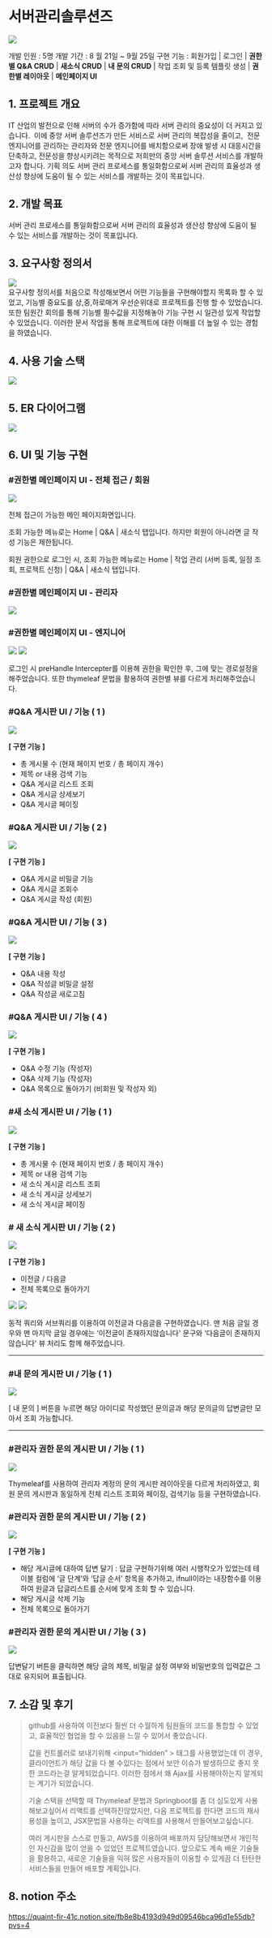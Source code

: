 # 서버관리솔루션즈

<img src="https://github.com/vulpera-fox/stms/assets/133090074/3c63c4a8-b85f-48e9-a88f-91b99159e62f" />

개발 인원  : 5명
개발 기간  : 8 월 21일 ~ 9월 25일
구현 기능 : 회원가입 | 로그인 | **권한별 Q&A CRUD** | **새소식 CRUD** | **내 문의 CRUD** |  작업 조회 및 등록 
                  템플릿 생성 | **권한별 레이아웃** | **메인페이지 UI**

## 1. 프로젝트 개요

<aside>
IT 산업의 발전으로 인해 서버의 수가 증가함에 따라 서버 관리의 중요성이 더 커지고 있습니다. 
이에 중앙 서버 솔루션즈가 만든 서비스로 서버 관리의 복잡성을 줄이고, 
전문 엔지니어를 관리하는 관리자와 전문 엔지니어를 배치함으로써 장애 발생 시 대응시간을 단축하고, 전문성을 향상시키려는 목적으로 저희만의 중앙 서버 솔루션 서비스를 개발하고자 합니다.
기획 의도
서버 관리 프로세스를 통일화함으로써 서버 관리의 효율성과 생산성 향상에 도움이 될 수 있는 서비스를 개발하는 것이 목표입니다.

</aside>

## 2. 개발 목표

<aside>
서버 관리 프로세스를 통일화함으로써 서버 관리의 효율성과 생산성 향상에 도움이 될 수 있는 서비스를 개발하는 것이 목표입니다.

</aside>

## 3. 요구사항 정의서

<img src="https://github.com/vulpera-fox/stms/assets/133090074/43698d63-7fcc-49c6-908a-196aea84514e)" />
<aside>
요구사항 정의서를 처음으로 작성해보면서 어떤 기능들을 구현해야할지 목록화 할 수 있었고, 기능별 중요도를 상,중,하로매겨 우선순위대로 프로젝트를 진행 할 수 있었습니다. 또한 팀원간 회의를 통해 기능별 필수값을 지정해놓아 기능 구현 시 일관성 있게 작업할 수 있었습니다. 이러한 문서 작업을 통해 프로젝트에 대한 이해를 더 높일 수 있는 경험을 하였습니다.

</aside>

## 4. 사용 기술 스택

<img src="https://github.com/vulpera-fox/stms/assets/133090074/a0c0543f-917c-4201-837c-9c23899b8cce" />

## 5. ER 다이어그램

<img src="https://github.com/vulpera-fox/stms/assets/133090074/1a42a520-1ac0-4cd7-864e-4d707fc8d49e" />

## 6. UI 및 기능 구현

### #권한별 메인페이지 UI - 전체 접근 / 회원

<img src="https://github.com/vulpera-fox/stms/assets/133090074/ad1b8c88-f57f-4121-a62c-b8b91cb22175" />

<aside>

전체 접근이 가능한 메인 페이지화면입니다.

조회 가능한 메뉴로는 Home | Q&A | 새소식 탭입니다.
하지만 회원이 아니라면 글 작성 기능은 제한됩니다.

회원 권한으로 로그인 시, 조회 가능한 메뉴로는 
Home | 작업 관리 (서버 등록, 일정 조회, 프로젝트 신청) | Q&A | 새소식 탭입니다.

</aside>

### #권한별 메인페이지 UI - 관리자

<img src="https://github.com/vulpera-fox/stms/assets/133090074/620d5d3f-f0b0-4f1d-8a46-c19399fc4df5" />

### #권한별 메인페이지 UI - 엔지니어

<img src="https://github.com/vulpera-fox/stms/assets/133090074/4feae3cd-4aaa-4849-b949-c26f37b18b56" />

<img src="https://github.com/vulpera-fox/stms/assets/133090074/40d866c6-4179-4bfe-9192-1feb5fd23d89" />

<aside>

로그인 시 preHandle Intercepter를 이용해 권한을 확인한 후, 그에 맞는 경로설정을 해주었습니다. 또한 thymeleaf 문법을 활용하여 권한별 뷰를 다르게 처리해주었습니다.

</aside>

### #Q&A 게시판 UI / 기능 ( 1 )

<img src="https://github.com/vulpera-fox/stms/assets/133090074/009f0505-9905-4209-a981-4166c8d81e61" />

<aside>

**[ 구현 기능 ]**

- 총 게시물 수 (현재 페이지 번호 / 총 페이지 개수)
- 제목 or 내용 검색 기능
- Q&A 게시글 리스트 조회
- Q&A 게시글 상세보기
- Q&A 게시글 페이징
</aside>

### #Q&A 게시판 UI / 기능 ( 2 )

<img src="https://github.com/vulpera-fox/stms/assets/133090074/e9eba7ff-5ebd-4186-b735-61b4d66e79de" />

<aside>

**[ 구현 기능 ]**

- Q&A 게시글 비밀글 기능
- Q&A 게시글 조회수
- Q&A 게시글 작성 (회원)
</aside>

### #Q&A 게시판 UI / 기능 ( 3 )

<img src="https://github.com/vulpera-fox/stms/assets/133090074/359caad2-cc22-447a-899f-18082103e93f" />

<aside>

**[ 구현 기능 ]**

- Q&A 내용 작성
- Q&A 작성글 비밀글 설정
- Q&A 작성글 새로고침
</aside>

### #Q&A 게시판 UI / 기능 ( 4 )

<img src="https://github.com/vulpera-fox/stms/assets/133090074/22d5cc48-d0f9-4b5b-9391-57b01cbde318" />

<aside>

**[ 구현 기능 ]**

- Q&A 수정 기능 (작성자)
- Q&A 삭제 기능 (작성자)
- Q&A 목록으로 돌아가기 (비회원 및 작성자 외)
</aside>

### #새 소식 게시판 UI / 기능 ( 1 )

<img src="https://github.com/vulpera-fox/stms/assets/133090074/aac7b5a5-6d3b-4f4f-904d-5f54cf8b2b08" />

<aside>

**[ 구현 기능 ]**

- 총 게시물 수 (현재 페이지 번호 / 총 페이지 개수)
- 제목 or 내용 검색 기능
- 새 소식 게시글 리스트 조회
- 새 소식 게시글 상세보기
- 새 소식 게시글 페이징
</aside>

### # 새 소식 게시판 UI / 기능 ( 2 )

<img src="https://github.com/vulpera-fox/stms/assets/133090074/cd49c78b-178d-4094-8c82-135d0e3f9e46" />

<aside>

**[ 구현 기능 ]**

- 이전글 / 다음글
- 전체 목록으로 돌아가기
</aside>

<img src="https://github.com/vulpera-fox/stms/assets/133090074/57080f10-4f31-4071-9316-8306a0d52eec" />

<img src="https://github.com/vulpera-fox/stms/assets/133090074/634cee2e-c34b-442f-8541-14fb9ee0b739" />

<aside>

동적 쿼리와 서브쿼리를 이용하여 이전글과 다음글을 구현하였습니다.
맨 처음 글일 경우와 맨 마지막 글일 경우에는  ‘이전글이 존재하지않습니다' 문구와 ‘다음글이 존재하지않습니다' 뷰 처리도 함께 해주었습니다.

</aside>

---

### #내 문의 게시판 UI / 기능 ( 1 )

<img src="https://github.com/vulpera-fox/stms/assets/133090074/a32b2aa7-9ac9-4ed2-8be5-ded7aacf5946" />

<aside>

[ 내 문의 ] 버튼을 누르면 해당 아이디로 작성했던 문의글과
해당 문의글의 답변글만 모아서 조회 가능합니다.

</aside>

---

### #관리자 권한 문의 게시판 UI / 기능 ( 1 )

<img src="https://github.com/vulpera-fox/stms/assets/133090074/0b1b5ce0-2817-4b10-a631-ea1cba2c5f42" />

<aside>

Thymeleaf를 사용하여 관리자 계정의 문의 게시판 레이아웃을 다르게 처리하였고,
회원 문의 게시판과 동일하게 전체 리스트 조회와 페이징, 검색기능 등을 구현하였습니다.

</aside>

### #관리자 권한 문의 게시판 UI / 기능 ( 2 )

<img src="https://github.com/vulpera-fox/stms/assets/133090074/9ae94821-90f8-4156-a177-82c1683aab44" />

<aside>

**[ 구현 기능 ]**

- 해당 게시글에 대하여 답변 달기
: 답글 구현하기위해 여러 시행착오가 있었는데 테이블 컬럼에 ‘글 단계’와 ‘답글 순서’
항목을 추가하고,  ifnull이라는 내장함수를 이용하여 원글과 답글리스트를 순서에 맞게 조회 할 수 있습니다.
- 해당 게시글 삭제 기능
- 전체 목록으로 돌아가기
</aside>

### #관리자 권한 문의 게시판 UI / 기능 ( 3 )

<img src="https://github.com/vulpera-fox/stms/assets/133090074/bb8091f0-cfc3-4f0e-bd5c-c446406c9e0f" />

<aside>

답변달기 버튼을 클릭하면 해당 글의 제목, 비밀글 설정 여부와 비밀번호의 입력값은 그대로 유지되어 표출됩니다.

</aside>

## 7.  소감 및 후기

> github를 사용하여 이전보다 훨씬 더 수월하게 팀원들의 코드를 통합할 수 있었고, 효율적인 협업을 할 수 있음을 느낄 수 있어서 좋았습니다.
> 
> 
> 값을 컨트롤러로 보내기위해 <input=“hidden” > 태그를 사용했었는데 이 경우, 클라이언트가 해당 값을 다 볼 수있다는 점에서 보안 이슈가 발생하므로 좋지 못한 코드라는걸 알게되었습니다. 이러한 점에서 왜 Ajax를 사용해야하는지 알게되는 계기가 되었습니다.
> 
> 기술 스택을 선택할 때 Thymeleaf 문법과 Springboot를 좀 더 심도있게 사용해보고싶어서 리액트를 선택하진않았지만, 다음 프로젝트를 한다면 코드의 재사용성을 높이고, JSX문법을 사용하는 리액트를 사용해서 만들어보고싶습니다.
> 
> 여러 게시판을 스스로 만들고, AWS를 이용하여 배포까지 담당해보면서 개인적인 자신감을 많이 얻을 수 있었던 프로젝트였습니다. 앞으로도 계속 배운 기술들을 활용하고, 새로운 기술들을 익혀 많은 사용자들이 이용할 수 있게끔 더 탄탄한 서비스들을 만들어 배포할 계획입니다.
> 

## 8. notion 주소
https://quaint-fir-41c.notion.site/fb8e8b4193d949d09546bca96d1e55db?pvs=4
